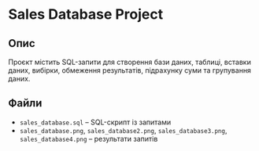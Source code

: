 # Sales Database Project

## Опис
Проєкт містить SQL-запити для створення бази даних, таблиці, вставки даних, вибірки, обмеження результатів, підрахунку суми та групування даних.

## Файли
- `sales_database.sql` – SQL-скрипт із запитами
- `sales_database.png`, `sales_database2.png`, `sales_database3.png`, `sales_database4.png` – результати запитів
